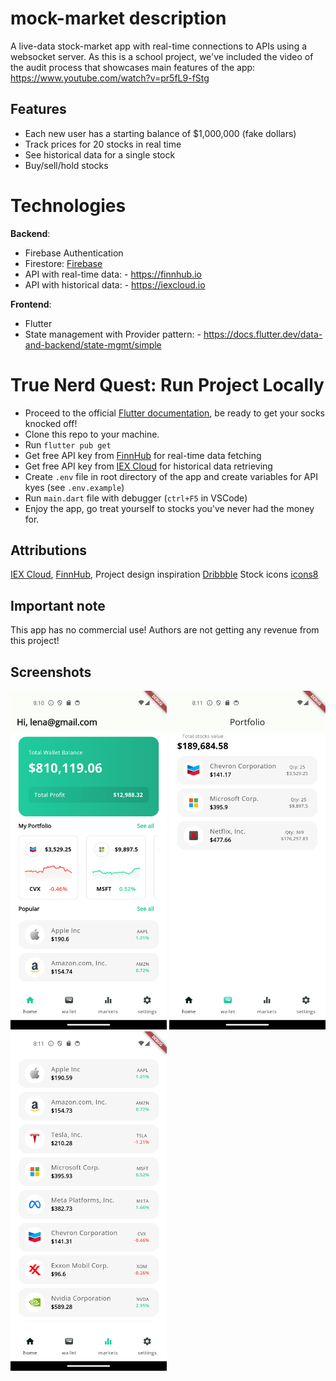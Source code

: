 # mock-market description

A live-data stock-market app with real-time connections to APIs using a websocket server. As this is a school project, we've included the video of the audit process that showcases main features of the app: https://www.youtube.com/watch?v=pr5fL9-fStg

## Features

- Each new user has a starting balance of $1,000,000 (fake dollars)
- Track prices for 20 stocks in real time
- See historical data for a single stock
- Buy/sell/hold stocks

# Technologies

**Backend**:

- Firebase Authentication
- Firestore: [Firebase](https://firebase.google.com/)
- API with real-time data: - https://finnhub.io
- API with historical data: - https://iexcloud.io

**Frontend**:

- Flutter
- State management with Provider pattern: - https://docs.flutter.dev/data-and-backend/state-mgmt/simple

# True Nerd Quest: Run Project Locally

- Proceed to the official [Flutter documentation](https://docs.flutter.dev/get-started/install), be ready to get your socks knocked off!
- Clone this repo to your machine.
- Run `flutter pub get`
- Get free API key from [FinnHub](https://finnhub.io) for real-time data fetching
- Get free API key from [IEX Cloud](https://iexcloud.io) for historical data retrieving
- Create `.env` file in root directory of the app and create variables for API kyes (see `.env.example`)
- Run `main.dart` file with debugger (`ctrl+F5` in VSCode)
- Enjoy the app, go treat yourself to stocks you've never had the money for.

## Attributions

[IEX Cloud](https://iexcloud.io),
[FinnHub](https://finnhub.io),
Project design inspiration [Dribbble](https://dribbble.com/shots/16777094-Stock-Market-Mobile-App)
Stock icons [icons8](https://icons8.com/)

## Important note

This app has no commercial use! Authors are not getting any revenue from this project!

## Screenshots

<img src="./screenshots/home_page.png" style="width:250px;height:auto;">
<img src="./screenshots/portfolio.png" style="width:250px;height:auto;">
<img src="./screenshots/markets.png" style="width:250px;height:auto;">
